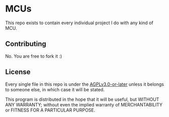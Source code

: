 # MCUs

This repo exists to contain every individual project I do with any kind of MCU.

## Contributing

No. You are free to fork it :)

## License

Every single file in this repo is under the [AGPLv3.0-or-later](https://www.gnu.org/licenses/agpl-3.0.en.html) unless it belongs to someone else, in which case it will be stated.

This program is distributed in the hope that it will be useful,
but WITHOUT ANY WARRANTY; without even the implied warranty of
MERCHANTABILITY or FITNESS FOR A PARTICULAR PURPOSE.
